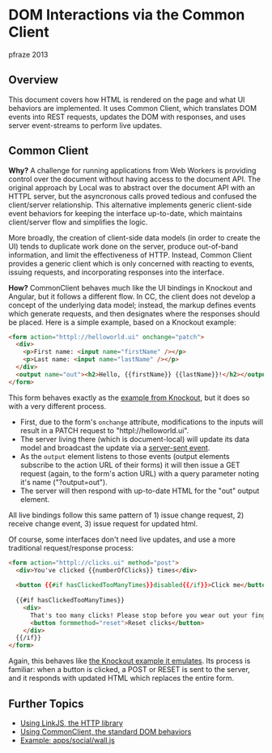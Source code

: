 DOM Interactions via the Common Client
======================================

pfraze 2013


## Overview

This document covers how HTML is rendered on the page and what UI behaviors are implemented. It uses Common Client, which translates DOM events into REST requests, updates the DOM with responses, and uses server event-streams to perform live updates.


## Common Client

**Why?** A challenge for running applications from Web Workers is providing control over the document without having access to the document API. The original approach by Local was to abstract over the document API with an HTTPL server, but the asyncronous calls proved tedious and confused the client/server relationship. This alternative implements generic client-side event behaviors for keeping the interface up-to-date, which maintains client/server flow and simplifies the logic.

More broadly, the creation of client-side data models (in order to create the UI) tends to duplicate work done on the server, produce out-of-band information, and limit the effectiveness of HTTP. Instead, Common Client provides a generic client which is only concerned with reacting to events, issuing requests, and incorporating responses into the interface.

**How?** CommonClient behaves much like the UI bindings in Knockout and Angular, but it follows a different flow. In CC, the client does not develop a concept of the underlying data model; instead, the markup defines events which generate requests, and then designates where the responses should be placed. Here is a simple example, based on a Knockout example:

```html
<form action="httpl://helloworld.ui" onchange="patch">
  <div>
    <p>First name: <input name="firstName" /></p>
    <p>Last name: <input name="lastName" /></p>
  </div>
  <output name="out"><h2>Hello, {{firstName}} {{lastName}}!</h2></output>
</form>
```

This form behaves exactly as the [example from Knockout](http://knockoutjs.com/examples/helloWorld.html), but it does so with a very different process.

 - First, due to the form's `onchange` attribute, modifications to the inputs will result in a PATCH request to "httpl://helloworld.ui".
 - The server living there (which is document-local) will update its data model and broadcast the update via a [server-sent event](https://developer.mozilla.org/en-US/docs/Server-sent_events/Using_server-sent_events). 
 - As the `output` element listens to those events (output elements subscribe to the action URL of their forms) it will then issue a GET request (again, to the form's action URL) with a query parameter noting it's name ("?output=out").
 - The server will then respond with up-to-date HTML for the "out" output element.

All live bindings follow this same pattern of 1) issue change request, 2) receive change event, 3) issue request for updated html.

Of course, some interfaces don't need live updates, and use a more traditional request/response process:

```html
<form action="httpl://clicks.ui" method="post">
  <div>You've clicked {{numberOfClicks}} times</div>
 
  <button {{#if hasClickedTooManyTimes}}disabled{{/if}}>Click me</button>
 
  {{#if hasClickedTooManyTimes}}
    <div>
      That's too many clicks! Please stop before you wear out your fingers.
      <button formmethod="reset">Reset clicks</button>
    </div>
  {{/if}}
</form>
```

Again, this behaves like [the Knockout example it emulates](http://knockoutjs.com/examples/clickCounter.html). Its process is familiar: when a button is clicked, a POST or RESET is sent to the server, and it responds with updated HTML which replaces the entire form.


## Further Topics

 - [Using LinkJS, the HTTP library](../lib/linkjs.md)
 - [Using CommonClient, the standard DOM behaviors](../lib/commonclient.md)
 - [Example: apps/social/wall.js](../examples/wall.md)
